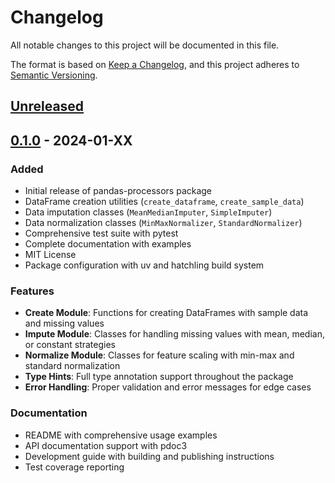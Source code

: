# Changelog

All notable changes to this project will be documented in this file.

The format is based on [Keep a Changelog](https://keepachangelog.com/en/1.0.0/),
and this project adheres to [Semantic Versioning](https://semver.org/spec/v2.0.0.html).

## [Unreleased]

## [0.1.0] - 2024-01-XX

### Added
- Initial release of pandas-processors package
- DataFrame creation utilities (`create_dataframe`, `create_sample_data`)
- Data imputation classes (`MeanMedianImputer`, `SimpleImputer`)
- Data normalization classes (`MinMaxNormalizer`, `StandardNormalizer`)
- Comprehensive test suite with pytest
- Complete documentation with examples
- MIT License
- Package configuration with uv and hatchling build system

### Features
- **Create Module**: Functions for creating DataFrames with sample data and missing values
- **Impute Module**: Classes for handling missing values with mean, median, or constant strategies
- **Normalize Module**: Classes for feature scaling with min-max and standard normalization
- **Type Hints**: Full type annotation support throughout the package
- **Error Handling**: Proper validation and error messages for edge cases

### Documentation
- README with comprehensive usage examples
- API documentation support with pdoc3
- Development guide with building and publishing instructions
- Test coverage reporting

[Unreleased]: https://github.com/example/pandas-processors/compare/v0.1.0...HEAD
[0.1.0]: https://github.com/example/pandas-processors/releases/tag/v0.1.0